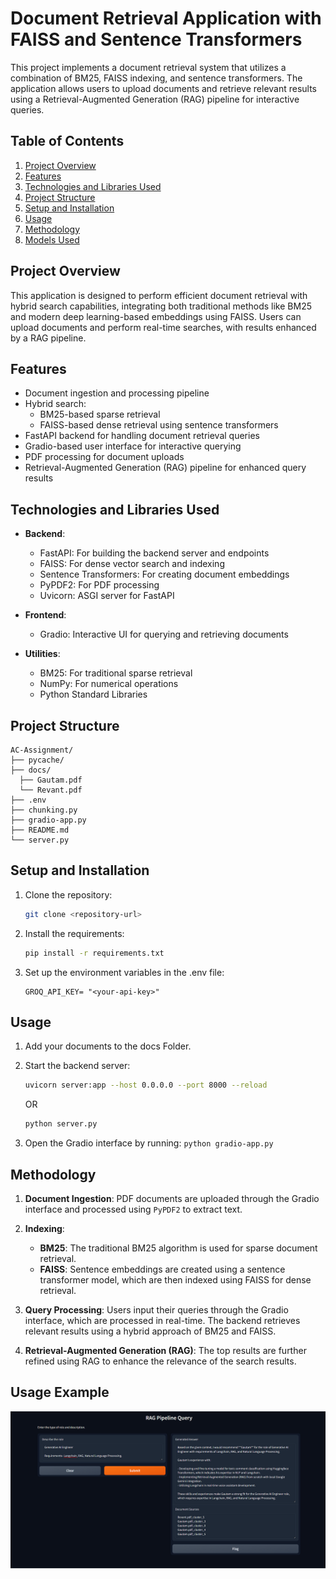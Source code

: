 # Document Retrieval Application with FAISS and Sentence Transformers

This project implements a document retrieval system that utilizes a combination of BM25, FAISS indexing, and sentence transformers. The application allows users to upload documents and retrieve relevant results using a Retrieval-Augmented Generation (RAG) pipeline for interactive queries.

## Table of Contents

1. [Project Overview](#project-overview)
2. [Features](#features)
3. [Technologies and Libraries Used](#technologies-and-libraries-used)
4. [Project Structure](#project-structure)
5. [Setup and Installation](#setup-and-installation)
6. [Usage](#usage)
7. [Methodology](#methodology)
8. [Models Used](#models-used)

## Project Overview

This application is designed to perform efficient document retrieval with hybrid search capabilities, integrating both traditional methods like BM25 and modern deep learning-based embeddings using FAISS. Users can upload documents and perform real-time searches, with results enhanced by a RAG pipeline.

## Features

- Document ingestion and processing pipeline
- Hybrid search:
  - BM25-based sparse retrieval
  - FAISS-based dense retrieval using sentence transformers
- FastAPI backend for handling document retrieval queries
- Gradio-based user interface for interactive querying
- PDF processing for document uploads
- Retrieval-Augmented Generation (RAG) pipeline for enhanced query results

## Technologies and Libraries Used

- **Backend**:
  - FastAPI: For building the backend server and endpoints
  - FAISS: For dense vector search and indexing
  - Sentence Transformers: For creating document embeddings
  - PyPDF2: For PDF processing
  - Uvicorn: ASGI server for FastAPI

- **Frontend**:
  - Gradio: Interactive UI for querying and retrieving documents

- **Utilities**:
  - BM25: For traditional sparse retrieval
  - NumPy: For numerical operations
  - Python Standard Libraries

## Project Structure

```
AC-Assignment/ 
├── pycache/ 
├── docs/ 
  ├── Gautam.pdf 
  └── Revant.pdf 
├── .env 
├── chunking.py 
├── gradio-app.py 
├── README.md 
└── server.py

```

## Setup and Installation

1. Clone the repository:
   ```bash
   git clone <repository-url>
   ```
2. Install the requirements:
    ```bash
    pip install -r requirements.txt
    ```
3. Set up the environment variables in the .env file:
    ```
    GROQ_API_KEY= "<your-api-key>"
    ```
## Usage

1. Add your documents to the docs Folder.

2. Start the backend server:

   ```bash
   uvicorn server:app --host 0.0.0.0 --port 8000 --reload
   ```
   OR
   ```bash
   python server.py
   ```
3. Open the Gradio interface by running:
    ` python gradio-app.py `

## Methodology

1. **Document Ingestion**: PDF documents are uploaded through the Gradio interface and processed using `PyPDF2` to extract text.

2. **Indexing**:
   - **BM25**: The traditional BM25 algorithm is used for sparse document retrieval.
   - **FAISS**: Sentence embeddings are created using a sentence transformer model, which are then indexed using FAISS for dense retrieval.

3. **Query Processing**: Users input their queries through the Gradio interface, which are processed in real-time. The backend retrieves relevant results using a hybrid approach of BM25 and FAISS.

4. **Retrieval-Augmented Generation (RAG)**: The top results are further refined using RAG to enhance the relevance of the search results.

## Usage Example
![Gradio-Usage-Example](assets/Usage-example.png)



